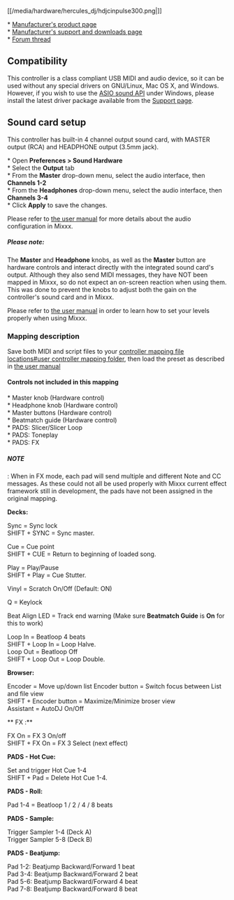 [[/media/hardware/hercules_dj/hdjcinpulse300.png|]]

\* [Manufacturer's product
page](https://www.hercules.com/en-us/product/djcontrolinpulse300//)  
\* [Manufacturer's support and downloads
page](https://support.hercules.com/en/product/djcontrolinpulse300-en//)  
\* [Forum thread](https://www.mixxx.org/forums/)  

## Compatibility

This controller is a class compliant USB MIDI and audio device, so it
can be used without any special drivers on GNU/Linux, Mac OS X, and
Windows. However, if you wish to use the [ASIO sound
API](http://mixxx.org/manual/latest/chapters/configuration.html#audio-api)
under Windows, please install the latest driver package available from
the [Support
page](https://support.hercules.com/en/product/djcontrolinpulse300-en//).

## Sound card setup

This controller has built-in 4 channel output sound card, with MASTER
output (RCA) and HEADPHONE output (3.5mm jack).

\* Open **Preferences \> Sound Hardware**  
\* Select the **Output** tab  
\* From the **Master** drop-down menu, select the audio interface, then
**Channels 1-2**  
\* From the **Headphones** drop-down menu, select the audio interface,
then **Channels 3-4**  
\* Click **Apply** to save the changes.  

Please refer to [the user
manual](https://mixxx.org/manual/latest/en/chapters/example_setups.html#laptop-and-external-usb-audio-interface)
for more details about the audio configuration in Mixxx.

##### Please note:

The **Master** and **Headphone** knobs, as well as the **Master** button
are hardware controls and interact directly with the integrated sound
card's output. Although they also send MIDI messages, they have NOT been
mapped in Mixxx, so do not expect an on-screen reaction when using them.
This was done to prevent the knobs to adjust both the gain on the
controller's sound card and in Mixxx.

Please refer to [the user
manual](https://mixxx.org/manual/latest/en/chapters/djing_with_mixxx.html#djing-gain-staging)
in order to learn how to set your levels properly when using Mixxx.

### Mapping description

Save both MIDI and script files to your [controller mapping file
locations\#user controller mapping
folder](controller%20mapping%20file%20locations#user%20controller%20mapping%20folder),
then load the preset as described in [the user
manual](https://mixxx.org/manual/latest/en/chapters/controlling_mixxx.html#using-midi-hid-controllers)

#### Controls not included in this mapping

\* Master knob (Hardware control)  
\* Headphone knob (Hardware control)  
\* Master buttons (Hardware control)  
\* Beatmatch guide (Hardware control)  
\* PADS: Slicer/Slicer Loop  
\* PADS: Toneplay  
\* PADS: FX  

##### NOTE

: When in FX mode, each pad will send multiple and different Note and CC
messages. As these could not all be used properly with Mixxx current
effect framework still in development, the pads have not been assigned
in the original mapping.  

**Decks:**

Sync = Sync lock  
SHIFT + SYNC = Sync master.  

Cue = Cue point  
SHIFT + CUE = Return to beginning of loaded song.  

Play = Play/Pause  
SHIFT + Play = Cue Stutter.  

  
Vinyl = Scratch On/Off (Default: ON)  
  
Q = Keylock  
  
Beat Align LED = Track end warning (Make sure **Beatmatch Guide** is
**On** for this to work)  
  
Loop In = Beatloop 4 beats  
SHIFT + Loop In = Loop Halve.  
Loop Out = Beatloop Off  
SHIFT + Loop Out = Loop Double.  
  
**Browser:**

Encoder = Move up/down list Encoder button = Switch focus between List
and file view  
SHIFT + Encoder button = Maximize/Minimize broser view  
Assistant = AutoDJ On/Off

\*\* FX :\*\*  
  
FX On = FX 3 On/off  
SHIFT + FX On = FX 3 Select (next effect)  

  
**PADS - Hot Cue:**  

Set and trigger Hot Cue 1-4  
SHIFT + Pad = Delete Hot Cue 1-4.  

**PADS - Roll:**  

Pad 1-4 = Beatloop 1 / 2 / 4 / 8 beats  
  
**PADS - Sample:**  
  
Trigger Sampler 1-4 (Deck A)  
Trigger Sampler 5-8 (Deck B)  
  
**PADS - Beatjump:**  
  
Pad 1-2: Beatjump Backward/Forward 1 beat  
Pad 3-4: Beatjump Backward/Forward 2 beat  
Pad 5-6: Beatjump Backward/Forward 4 beat  
Pad 7-8: Beatjump Backward/Forward 8 beat
